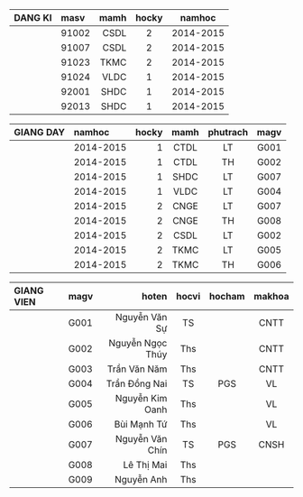 

|DANG KI|masv|mamh|hocky | namhoc|
|:---|:--- | ---: | :---:| :---:|
|   |91002     |CSDL      |2         |2014-2015 |
|   |91007     |CSDL      |2         |2014-2015 |
|   |91023     |TKMC      |2         |2014-2015 |
|   |91024     |VLDC      |1         |2014-2015 |
|   |92001     |SHDC      |1         |2014-2015 |
|   |92013     |SHDC      |1         |2014-2015 |
 
 
|GIANG DAY|namhoc|hocky|mamh|phutrach|magv
|:---|:--- | ---: | :---:|:---:|:---:|
|   |2014-2015 |1|CTDL      |LT        |G001      
|   |2014-2015 |1|CTDL      |TH        |G002      
|   |2014-2015 |1|SHDC      |LT        |G007      
|   |2014-2015 |1|VLDC      |LT        |G004      
|   |2014-2015 |2|CNGE      |LT        |G007      
|   |2014-2015 |2|CNGE      |TH        |G008      
|   |2014-2015 |2|CSDL      |LT        |G002      
|   |2014-2015 |2|TKMC      |LT        |G005      
|   |2014-2015 |2|TKMC      |TH        |G006      

|GIANG VIEN|magv|hoten|hocvi|hocham|makhoa
|:---|:--- | ---: | :---:|:---:|:---:|
|   |G001      |Nguyễn Văn Sự|TS||CNTT      
|   |G002      |Nguyễn Ngọc Thúy|Ths||CNTT      
|   |G003      |Trần Văn Năm|Ths||CNTT      
|   |G004      |Trần Đồng Nai|TS|PGS|VL        
|   |G005      |Nguyễn Kim Oanh|Ths||VL        
|   |G006      |Bùi Mạnh Tứ|Ths||VL        
|   |G007      |Nguyễn Văn Chín|TS|PGS|CNSH      
|   |G008      |Lê Thị Mai|Ths||
|   |G009      |Nguyễn Anh|Ths||

